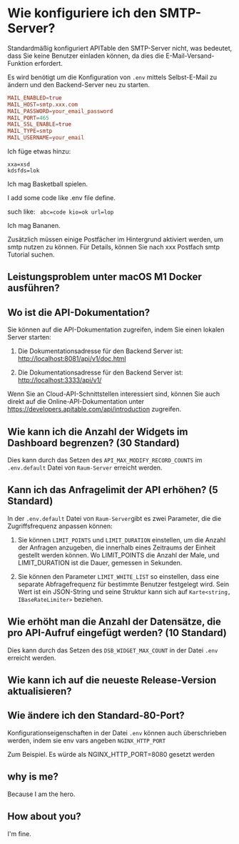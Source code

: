# Wie konfiguriere ich den SMTP-Server?

Standardmäßig konfiguriert APITable den SMTP-Server nicht, was bedeutet, dass Sie keine Benutzer einladen können, da dies die E-Mail-Versand-Funktion erfordert.

Es wird benötigt um die Konfiguration von `.env` mittels Selbst-E-Mail zu ändern und den Backend-Server neu zu starten.

```conf
MAIL_ENABLED=true
MAIL_HOST=smtp.xxx.com
MAIL_PASSWORD=your_email_password
MAIL_PORT=465
MAIL_SSL_ENABLE=true
MAIL_TYPE=smtp
MAIL_USERNAME=your_email
```

Ich füge etwas hinzu:

```
xxa=xsd
kdsfds=lok
```

Ich mag Basketball spielen.

I add some code like .env file define.

such like: `
abc=code
kio=ok
url=lop`

Ich mag Bananen.

Zusätzlich müssen einige Postfächer im Hintergrund aktiviert werden, um smtp nutzen zu können. Für Details, können Sie nach xxx Postfach smtp Tutorial suchen.


## Leistungsproblem unter macOS M1 Docker ausführen?

## Wo ist die API-Dokumentation?

Sie können auf die API-Dokumentation zugreifen, indem Sie einen lokalen Server starten:

1. Die Dokumentationsadresse für den Backend Server ist: <http://localhost:8081/api/v1/doc.html>

2. Die Dokumentationsadresse für den Backend Server ist: [http://localhost:3333/api/v1/](http://localhost:3333/nest/v1/docs)

Wenn Sie an Cloud-API-Schnittstellen interessiert sind, können Sie auch direkt auf die Online-API-Dokumentation unter <https://developers.apitable.com/api/introduction> zugreifen.

## Wie kann ich die Anzahl der Widgets im Dashboard begrenzen? (30 Standard)

Dies kann durch das Setzen des `API_MAX_MODIFY_RECORD_COUNTS` im `.env.default` Datei von `Raum-Server` erreicht werden.

## Kann ich das Anfragelimit der API erhöhen? (5 Standard)

In der `.env.default` Datei von `Raum-Server`gibt es zwei Parameter, die die Zugriffsfrequenz anpassen können:

1. Sie können `LIMIT_POINTS` und `LIMIT_DURATION` einstellen, um die Anzahl der Anfragen anzugeben, die innerhalb eines Zeitraums der Einheit gestellt werden können. Wo LIMIT_POINTS die Anzahl der Male, und LIMIT_DURATION ist die Dauer, gemessen in Sekunden.

2. Sie können den Parameter `LIMIT_WHITE_LIST` so einstellen, dass eine separate Abfragefrequenz für bestimmte Benutzer festgelegt wird. Sein Wert ist ein JSON-String und seine Struktur kann sich auf `Karte<string, IBaseRateLimiter>` beziehen.

## Wie erhöht man die Anzahl der Datensätze, die pro API-Aufruf eingefügt werden? (10 Standard)

Dies kann durch das Setzen des `DSB_WIDGET_MAX_COUNT` in der Datei `.env` erreicht werden.


## Wie kann ich auf die neueste Release-Version aktualisieren?


## Wie ändere ich den Standard-80-Port?

Konfigurationseigenschaften in der Datei `.env` können auch überschrieben werden, indem sie env vars angeben `NGINX_HTTP_PORT`

Zum Beispiel. Es würde als NGINX_HTTP_PORT=8080 gesetzt werden

## why is me?

Because I am the hero.

## How about you?

I'm fine.
